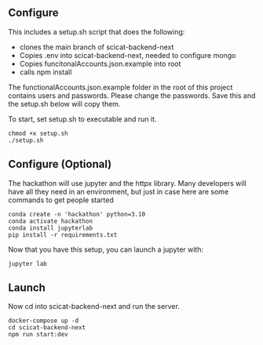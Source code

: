 
## Configure
This includes a setup.sh script that does the following:
- clones the main branch of scicat-backend-next
- Copies .env into scicat-backend-next, needed to configure mongo
- Copies funcitonalAccounts.json.example into root
- calls npm install

The functionalAccounts.json.example folder in the root of this project contains users and passwords. Please change the passwords. Save this and the setup.sh below will copy them.

To start, set setup.sh to executable and run it.

```
chmod +x setup.sh
./setup.sh
```

## Configure (Optional)
The hackathon will use jupyter and the httpx library. Many developers will have all they need in an environment, but just in case here are some commands to get people started

```
conda create -n 'hackathon' python=3.10
conda activate hackathon
conda install jupyterlab
pip install -r requirements.txt
```

Now that you have this setup, you can launch a jupyter with:
```
jupyter lab
```

## Launch 
Now cd into scicat-backend-next and run the server.

```
docker-compose up -d
cd scicat-backend-next
npm run start:dev
```

